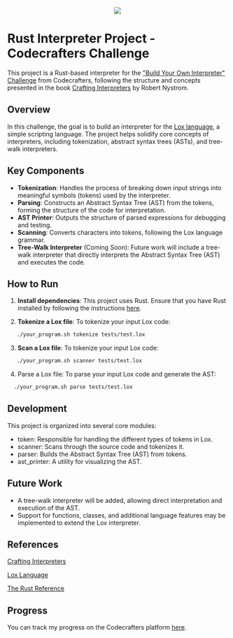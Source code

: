 <p align="center">
  <img src="https://imgur.com/UFORaRQ.gif" />
</p>

# Rust Interpreter Project - Codecrafters Challenge

This project is a Rust-based interpreter for the ["Build Your Own Interpreter" Challenge](https://app.codecrafters.io/courses/interpreter/overview) from Codecrafters, following the structure and concepts presented in the book [Crafting Interpreters](https://craftinginterpreters.com/) by Robert Nystrom.

## Overview

In this challenge, the goal is to build an interpreter for the [Lox language](https://craftinginterpreters.com/the-lox-language.html), a simple scripting language. The project helps solidify core concepts of interpreters, including tokenization, abstract syntax trees (ASTs), and tree-walk interpreters.

## Key Components

- **Tokenization**: Handles the process of breaking down input strings into meaningful symbols (tokens) used by the interpreter.
- **Parsing**: Constructs an Abstract Syntax Tree (AST) from the tokens, forming the structure of the code for interpretation.
- **AST Printer**: Outputs the structure of parsed expressions for debugging and testing.
- **Scanning**: Converts characters into tokens, following the Lox language grammar.
- **Tree-Walk Interpreter** (Coming Soon): Future work will include a tree-walk interpreter that directly interprets the Abstract Syntax Tree (AST) and executes the code.

## How to Run

1. **Install dependencies**: This project uses Rust. Ensure that you have Rust installed by following the instructions [here](https://www.rust-lang.org/tools/install).

2. **Tokenize a Lox file**: To tokenize your input Lox code:

```bash
   ./your_program.sh tokenize tests/test.lox
```

3. **Scan a Lox file**: To tokenize your input Lox code:

```bash
   ./your_program.sh scanner tests/test.lox
```

4. Parse a Lox file: To parse your input Lox code and generate the AST:

```bash
  ./your_program.sh parse tests/test.lox
```

## Development

This project is organized into several core modules:

- token: Responsible for handling the different types of tokens in Lox.
- scanner: Scans through the source code and tokenizes it.
- parser: Builds the Abstract Syntax Tree (AST) from tokens.
- ast_printer: A utility for visualizing the AST.

## Future Work

- A tree-walk interpreter will be added, allowing direct interpretation and execution of the AST.
- Support for functions, classes, and additional language features may be implemented to extend the Lox interpreter.

## References

[Crafting Interpreters](https://craftinginterpreters.com/)

[Lox Language](https://craftinginterpreters.com/the-lox-language.html)

[The Rust Reference](https://doc.rust-lang.org/reference/introduction.html)

## Progress

You can track my progress on the Codecrafters platform [here](https://app.codecrafters.io/users/snufkinwa).
